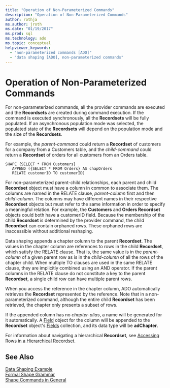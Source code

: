 ```yaml
---
title: "Operation of Non-Parameterized Commands"
description: "Operation of Non-Parameterized Commands"
author: rothja
ms.author: jroth
ms.date: "01/19/2017"
ms.prod: sql
ms.technology: ado
ms.topic: conceptual
helpviewer_keywords:
  - "non-parameterized commands [ADO]"
  - "data shaping [ADO], non-parameterized commands"
---
```

# Operation of Non-Parameterized Commands
For non-parameterized commands, all the provider commands are executed and the **Recordsets** are created during command execution. If the command is executed synchronously, all the **Recordsets** will be fully populated. If an asynchronous population mode was selected, the populated state of the **Recordsets** will depend on the population mode and the size of the **Recordsets**.  
  
 For example, the *parent-command* could return a **Recordset** of customers for a company from a Customers table, and the *child-command* could return a **Recordset** of orders for all customers from an Orders table.  
  
```  
SHAPE {SELECT * FROM Customers}   
   APPEND ({SELECT * FROM Orders} AS chapOrders   
   RELATE customerID TO customerID)  
```  
  
 For non-parameterized parent-child relationships, each parent and child **Recordset** object must have a column in common to associate them. The columns are named in the RELATE clause, *parent-column* first and then *child-column*. The columns may have different names in their respective **Recordset** objects but must refer to the same information in order to specify a meaningful relation. For example, the **Customers** and **Orders Recordset** objects could both have a customerID field. Because the membership of the child **Recordset** is determined by the provider command, the child **Recordset** can contain orphaned rows. These orphaned rows are inaccessible without additional reshaping.  
  
 Data shaping appends a chapter column to the parent **Recordset**. The values in the chapter column are references to rows in the child **Recordset**, which satisfy the RELATE clause. That is, the same value is in the *parent-column* of a given parent row as is in the *child-column* of all the rows of the chapter child. When multiple TO clauses are used in the same RELATE clause, they are implicitly combined using an AND operator. If the parent columns in the RELATE clause do not constitute a key to the parent **Recordset**, a single child row can have multiple parent rows.  
  
 When you access the reference in the chapter column, ADO automatically retrieves the **Recordset** represented by the reference. Note that in a non-parameterized command, although the entire child **Recordset** has been retrieved, the chapter only presents a subset of rows.  
  
 If the appended column has no *chapter-alias*, a name will be generated for it automatically. A [Field](../../reference/ado-api/field-object.md) object for the column will be appended to the **Recordset** object's [Fields](../../reference/ado-api/fields-collection-ado.md) collection, and its data type will be **adChapter**.  
  
 For information about navigating a hierarchical **Recordset**, see [Accessing Rows in a Hierarchical Recordset](./accessing-rows-in-a-hierarchical-recordset.md).  
  
## See Also  
 [Data Shaping Example](./data-shaping-example.md)   
 [Formal Shape Grammar](./formal-shape-grammar.md)   
 [Shape Commands in General](./shape-commands-in-general.md)